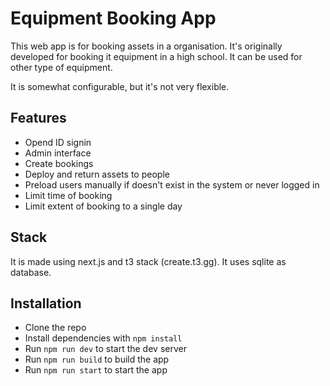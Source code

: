 # Equipment Booking App

This web app is for booking assets in a organisation. It's originally developed for booking it equipment in a high school. It can be used for other type of equipment.

It is somewhat configurable, but it's not very flexible. 

## Features

 - Opend ID signin
 - Admin interface
 - Create bookings
 - Deploy and return assets to people
 - Preload users manually if doesn't exist in the system or never logged in
 - Limit time of booking
 - Limit extent of booking to a single day

## Stack

It is made using next.js and t3 stack (create.t3.gg). It uses sqlite as database.

## Installation

 - Clone the repo
 - Install dependencies with `npm install`
 - Run `npm run dev` to start the dev server
 - Run `npm run build` to build the app
 - Run `npm run start` to start the app
